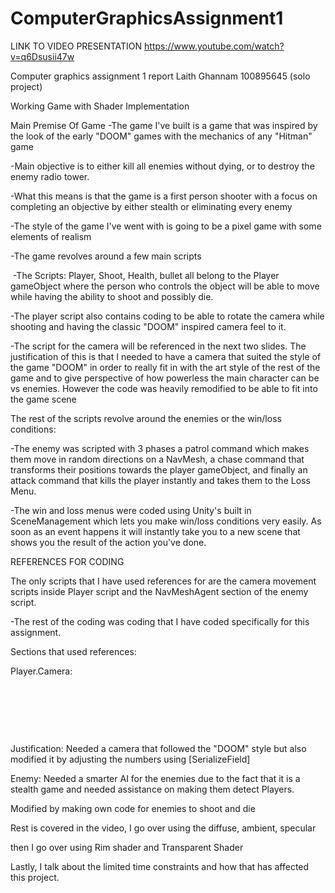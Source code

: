 # ComputerGraphicsAssignment1


LINK TO VIDEO PRESENTATION 
https://www.youtube.com/watch?v=q6Dsusii47w

Computer graphics assignment 1 report
Laith Ghannam 100895645 (solo project)​

Working Game with Shader Implementation

Main Premise Of Game
-The game I've built is a game that was inspired by the look of the early "DOOM" games with the mechanics of any "Hitman" game​

-Main objective is to either kill all enemies without dying, or to destroy the enemy radio tower.​

-What this means is that the game is a first person shooter with a focus on completing an objective by either stealth or eliminating every enemy​

-The style of the game I've went with is going to be a pixel game with some elements of realism




-The game revolves around a few main scripts

​
-The Scripts: Player, Shoot, Health, bullet all belong to the Player gameObject where the person who controls the object will be able to move while having the ability to shoot and possibly die.​

-The player script also contains coding to be able to rotate the camera while shooting and having the classic "DOOM" inspired camera feel to it.​

-The script for the camera will be referenced in the next two slides. The justification of this is that I needed to have a camera that suited the style of the game "DOOM" in order to really fit in with the art style of the rest of the game and to give perspective of how powerless the main character can be vs enemies. However the code was heavily remodified to be able to fit into the game scene 




The rest of the scripts revolve around the enemies or the win/loss conditions:​

-The enemy was scripted with 3 phases a patrol command which makes them move in random directions on a NavMesh, a chase command that transforms their positions towards the player gameObject, and finally an attack command that kills the player instantly and takes them to the Loss Menu.​

-The win and loss menus were coded using Unity's built in SceneManagement which lets you make win/loss conditions very easily. As soon as an event happens it will instantly take you to a new scene that shows you the result of the action you've done.


REFERENCES FOR CODING

The only scripts that I have used references for are the camera movement scripts inside Player script and the NavMeshAgent section of the enemy script.​

-The rest of the coding was coding that I have coded specifically for this assignment.​

Sections that used references:​

Player.Camera:​

​

​

​

Justification: Needed a camera that followed the "DOOM" style but also modified it by adjusting the numbers using [SerializeField]​

Enemy: Needed a smarter AI for the enemies due to the fact that it is a stealth game and needed assistance on making them detect Players.​

Modified by making own code for enemies to shoot and die


Rest is covered in the video, I go over using the diffuse, ambient, specular


then I go over using Rim shader and Transparent Shader


Lastly, I talk about the limited time constraints and how that has affected this project.







